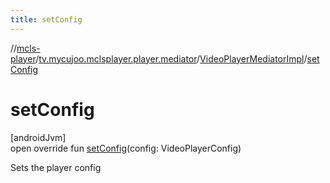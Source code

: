 ```yaml
---
title: setConfig
---
```

//[mcls-player](../../../index.html)/[tv.mycujoo.mclsplayer.player.mediator](../index.html)/[VideoPlayerMediatorImpl](index.html)/[setConfig](set-config.html)



# setConfig



[androidJvm]\
open override fun [setConfig](set-config.html)(config: VideoPlayerConfig)



Sets the player config




